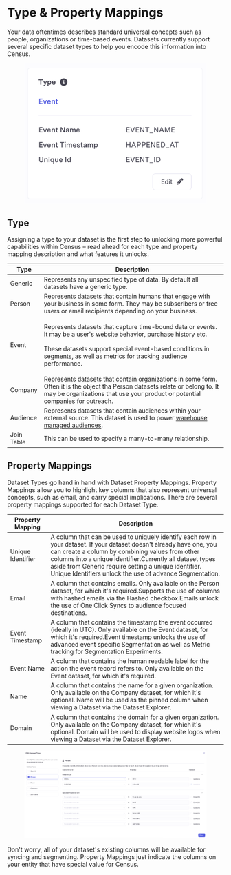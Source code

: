 # Type & Property Mappings

Your data oftentimes describes standard universal concepts such as people, organizations or time-based events. Datasets currently support several specific dataset types to help you encode this information into Census.

<figure><img src="../../.gitbook/assets/image (3) (1) (1) (1) (2) (1).png" alt=""><figcaption></figcaption></figure>

## Type

Assigning a type to your dataset is the first step to unlocking more powerful capabilities within Census – read ahead for each type and property mapping description and what features it unlocks.

| Type       | Description                                                                                                                                                                                                                                                   |
| ---------- | ------------------------------------------------------------------------------------------------------------------------------------------------------------------------------------------------------------------------------------------------------------- |
| Generic    | Represents any unspecified type of data. By default all datasets have a generic type.                                                                                                                                                                         |
| Person     | Represents datasets that contain humans that engage with your business in some form. They may be subscribers or free users or email recipients depending on your business.                                                                                    |
| Event      | <p>Represents datasets that capture time-bound data or events. It may be a user's website behavior, purchase history etc.<br><br>These datasets support special event-based conditions in segments, as well as metrics for tracking audience performance.</p> |
| Company    | Represents datasets that contain organizations in some form. Often it is the object tha Person datasets relate or belong to. It may be organizations that use your product or potential companies for outreach.                                               |
| Audience   | Represents datasets that contain audiences within your external source. This dataset is used to power [warehouse managed audiences](../../audience-hub/getting-started/warehouse-managed-audiences.md).                                                       |
| Join Table | This can be used to specify a many-to-many relationship.                                                                                                                                                                                                      |

## Property Mappings

Dataset Types go hand in hand with Dataset Property Mappings. Property Mappings allow you to highlight key columns that also represent universal concepts, such as email, and carry special implications. There are several property mappings supported for each Dataset Type.

| Property Mapping  | Description                                                                                                                                                                                                                                                                                                                                               |
| ----------------- | --------------------------------------------------------------------------------------------------------------------------------------------------------------------------------------------------------------------------------------------------------------------------------------------------------------------------------------------------------- |
| Unique Identifier | A column that can be used to uniquely identify each row in your dataset. If your dataset doesn't already have one, you can create a column by combining values from other columns into a unique identifier.Currently all dataset types aside from Generic require setting a unique identifier. Unique Identifiers unlock the use of advance Segmentation. |
| Email             | A column that contains emails. Only available on the Person dataset, for which it's required.Supports the use of columns with hashed emails via the Hashed checkbox.Emails unlock the use of One Click Syncs to audience focused destinations.                                                                                                            |
| Event Timestamp   | A column that contains the timestamp the event occurred (ideally in UTC). Only available on the Event dataset, for which it's required.Event timestamp unlocks the use of advanced event specific Segmentation as well as Metric tracking for Segmentation Experiments.                                                                                   |
| Event Name        | A column that contains the human readable label for the action the event record refers to. Only available on the Event dataset, for which it's required.                                                                                                                                                                                                  |
| Name              | A column that contains the name for a given organization. Only available on the Company dataset, for which it's optional. Name will be used as the pinned column when viewing a Dataset via the Dataset Explorer.                                                                                                                                         |
| Domain            | A column that contains the domain for a given organization. Only available on the Company dataset, for which it's optional. Domain will be used to display website logos when viewing a Dataset via the Dataset Explorer.                                                                                                                                 |

<figure><img src="../../.gitbook/assets/image (4) (1) (1) (2).png" alt=""><figcaption></figcaption></figure>

Don't worry, all of your dataset's existing columns will be available for syncing and segmenting. Property Mappings just indicate the columns on your entity that have special value for Census.
